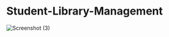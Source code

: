 # Student-Library-Management
![Screenshot (3)](https://user-images.githubusercontent.com/60476050/193471405-fd6170a5-f8e0-48fd-94ea-580cc74fa923.png)
